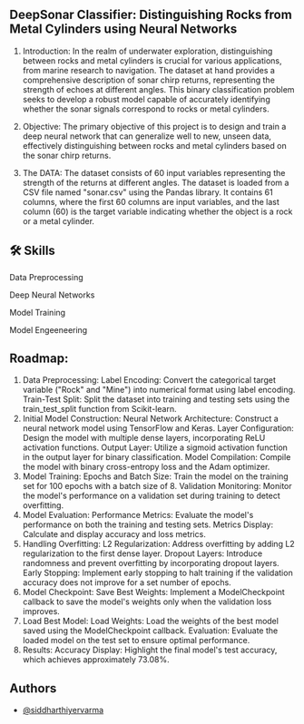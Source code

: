 ## DeepSonar Classifier: Distinguishing Rocks from Metal Cylinders using Neural Networks

1. Introduction:
In the realm of underwater exploration, distinguishing between rocks and metal cylinders is crucial for various applications, from marine research to navigation. The dataset at hand provides a comprehensive description of sonar chirp returns, representing the strength of echoes at different angles. This binary classification problem seeks to develop a robust model capable of accurately identifying whether the sonar signals correspond to rocks or metal cylinders.

2. Objective:
The primary objective of this project is to design and train a deep neural network that can generalize well to new, unseen data, effectively distinguishing between rocks and metal cylinders based on the sonar chirp returns.

3. The DATA: 
The dataset consists of 60 input variables representing the strength of the returns at different angles. The dataset is loaded from a CSV file named "sonar.csv" using the Pandas library. It contains 61 columns, where the first 60 columns are input variables, and the last column (60) is the target variable indicating whether the object is a rock or a metal cylinder.
## 🛠 Skills
Data Preprocessing 

Deep Neural Networks 

Model Training 

Model Engeeneering 


## Roadmap: 
1. Data Preprocessing:
Label Encoding:
Convert the categorical target variable ("Rock" and "Mine") into numerical format using label encoding.
Train-Test Split:
Split the dataset into training and testing sets using the train_test_split function from Scikit-learn.
2. Initial Model Construction:
Neural Network Architecture:
Construct a neural network model using TensorFlow and Keras.
Layer Configuration:
Design the model with multiple dense layers, incorporating ReLU activation functions.
Output Layer:
Utilize a sigmoid activation function in the output layer for binary classification.
Model Compilation:
Compile the model with binary cross-entropy loss and the Adam optimizer.
3. Model Training:
Epochs and Batch Size:
Train the model on the training set for 100 epochs with a batch size of 8.
Validation Monitoring:
Monitor the model's performance on a validation set during training to detect overfitting.
4. Model Evaluation:
Performance Metrics:
Evaluate the model's performance on both the training and testing sets.
Metrics Display:
Calculate and display accuracy and loss metrics.
5. Handling Overfitting:
L2 Regularization:
Address overfitting by adding L2 regularization to the first dense layer.
Dropout Layers:
Introduce randomness and prevent overfitting by incorporating dropout layers.
Early Stopping:
Implement early stopping to halt training if the validation accuracy does not improve for a set number of epochs.
6. Model Checkpoint:
Save Best Weights:
Implement a ModelCheckpoint callback to save the model's weights only when the validation loss improves.
7. Load Best Model:
Load Weights:
Load the weights of the best model saved using the ModelCheckpoint callback.
Evaluation:
Evaluate the loaded model on the test set to ensure optimal performance.
8. Results:
Accuracy Display:
Highlight the final model's test accuracy, which achieves approximately 73.08%.
## Authors

- [@siddharthiyervarma](https://github.com/siddharthiyervarma)

